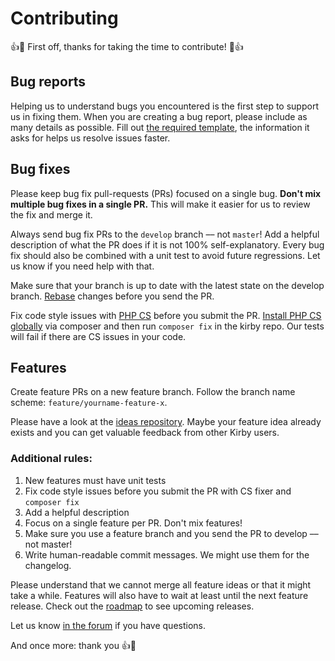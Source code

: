 # Contributing

:+1::tada: First off, thanks for taking the time to contribute! :tada::+1:

## Bug reports

Helping us to understand bugs you encountered is the first step to support us in fixing them. When you are creating a bug report, please include as many details as possible. Fill out [the required template](ISSUE_TEMPLATE/bug_report.md), the information it asks for helps us resolve issues faster.

## Bug fixes

Please keep bug fix pull-requests (PRs) focused on a single bug. **Don't mix multiple bug fixes in a single PR.** This will make it easier for us to review the fix and merge it.

Always send bug fix PRs to the `develop` branch –– not `master`! Add a helpful description of what the PR does if it is not 100% self-explanatory. Every bug fix should also be combined with a unit test to avoid future regressions. Let us know if you need help with that.

Make sure that your branch is up to date with the latest state on the develop branch. [Rebase](https://help.github.com/articles/about-pull-request-merges/) changes before you send the PR.

Fix code style issues with [PHP CS](https://github.com/FriendsOfPHP/PHP-CS-Fixer) before you submit the PR. [Install PHP CS globally](https://github.com/FriendsOfPHP/PHP-CS-Fixer#globally-composer) via composer and then run `composer fix` in the kirby repo. Our tests will fail if there are CS issues in your code.

## Features

Create feature PRs on a new feature branch. Follow the branch name scheme: `feature/yourname-feature-x`.

Please have a look at the [ideas repository](https://github.com/getkirby/ideas/issues). Maybe your feature idea already exists and you can get valuable feedback from other Kirby users.

### Additional rules:

1. New features must have unit tests
2. Fix code style issues before you submit the PR with CS fixer and `composer fix`
3. Add a helpful description
4. Focus on a single feature per PR. Don't mix features!
5. Make sure you use a feature branch and you send the PR to develop –– not master!
6. Write human-readable commit messages. We might use them for the changelog.

Please understand that we cannot merge all feature ideas or that it might take a while. Features will also have to wait at least until the next feature release. Check out the [roadmap](https://roadmap.getkirby.com) to see upcoming releases.

Let us know [in the forum](https://forum.getkirby.com) if you have questions.

And once more: thank you :+1::tada:
